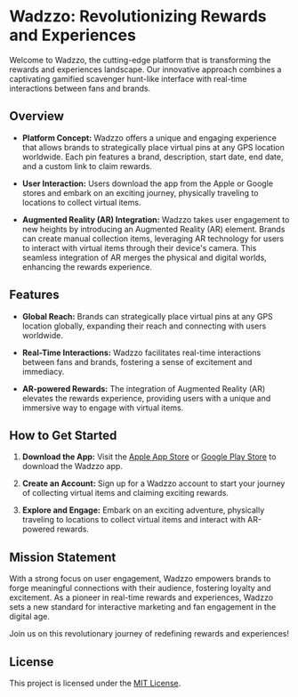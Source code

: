 # Wadzzo: Revolutionizing Rewards and Experiences

Welcome to Wadzzo, the cutting-edge platform that is transforming the rewards and experiences landscape. Our innovative approach combines a captivating gamified scavenger hunt-like interface with real-time interactions between fans and brands. 

## Overview

- **Platform Concept:** Wadzzo offers a unique and engaging experience that allows brands to strategically place virtual pins at any GPS location worldwide. Each pin features a brand, description, start date, end date, and a custom link to claim rewards.

- **User Interaction:** Users download the app from the Apple or Google stores and embark on an exciting journey, physically traveling to locations to collect virtual items.

- **Augmented Reality (AR) Integration:** Wadzzo takes user engagement to new heights by introducing an Augmented Reality (AR) element. Brands can create manual collection items, leveraging AR technology for users to interact with virtual items through their device's camera. This seamless integration of AR merges the physical and digital worlds, enhancing the rewards experience.

## Features

- **Global Reach:** Brands can strategically place virtual pins at any GPS location globally, expanding their reach and connecting with users worldwide.

- **Real-Time Interactions:** Wadzzo facilitates real-time interactions between fans and brands, fostering a sense of excitement and immediacy.

- **AR-powered Rewards:** The integration of Augmented Reality (AR) elevates the rewards experience, providing users with a unique and immersive way to engage with virtual items.

## How to Get Started

1. **Download the App:** Visit the [Apple App Store](#) or [Google Play Store](#) to download the Wadzzo app.

2. **Create an Account:** Sign up for a Wadzzo account to start your journey of collecting virtual items and claiming exciting rewards.

3. **Explore and Engage:** Embark on an exciting adventure, physically traveling to locations to collect virtual items and interact with AR-powered rewards.

## Mission Statement

With a strong focus on user engagement, Wadzzo empowers brands to forge meaningful connections with their audience, fostering loyalty and excitement. As a pioneer in real-time rewards and experiences, Wadzzo sets a new standard for interactive marketing and fan engagement in the digital age.

Join us on this revolutionary journey of redefining rewards and experiences!

## License

This project is licensed under the [MIT License](LICENSE.md).
